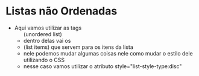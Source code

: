 # Listas não Ordenadas
- Aqui vamos utilizar as tags <ul> (unordered list)
- dentro delas vai os <li> (list items) que servem para os itens da lista
- nele podemos mudar algumas coisas nele como mudar o estilo dele utilizando o CSS
- nesse caso vamos utilizar o atributo style="list-style-type:disc"
